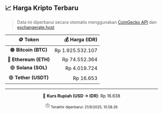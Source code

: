 

<!-- HARGA_KRIPTO -->
## 📈 Harga Kripto Terbaru

> Data ini diperbarui secara otomatis menggunakan [CoinGecko API](https://www.coingecko.com/) dan [exchangerate.host](https://exchangerate.host/)

<div align="center">

| 🪙 Token | 💰 Harga (IDR) |
|:------:|---------------:|
| 🟠 **Bitcoin (BTC)**   | Rp 1.925.532.107 |
| 🔵 **Ethereum (ETH)**  | Rp 74.552.364 |
| 🟣 **Solana (SOL)**    | Rp 4.019.724 |
| 🟢 **Tether (USDT)**   | Rp 16.653 |

---

💱 **Kurs Rupiah (USD → IDR)**: Rp 16.638

🕒 <sub>Terakhir diperbarui: 21/9/2025, 10.58.26</sub>

</div>
<!-- /HARGA_KRIPTO -->